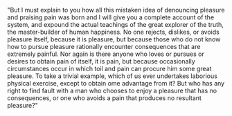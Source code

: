"But I must explain to you how all this mistaken idea of denouncing pleasure and praising pain
was born and I will give you a complete account of the system, and expound the actual teachings of the great
 explorer of the truth, the master-builder of human happiness. No one rejects, dislikes, or avoids pleasure itself, 
 because it is pleasure, but because those who do not know how to pursue pleasure rationally encounter consequences 
 that are extremely painful. Nor again is there anyone who loves or pursues or desires to obtain pain of itself, 
it is pain, but because occasionally circumstances occur in which toil and pain can procure him some great 
pleasure. To take a trivial example, which of us ever undertakes laborious physical exercise, except to obtain 
 ome advantage from it? But who has any right to find fault with a man who chooses to enjoy a pleasure that has no 
consequences, or one who avoids a pain that produces no resultant pleasure?"